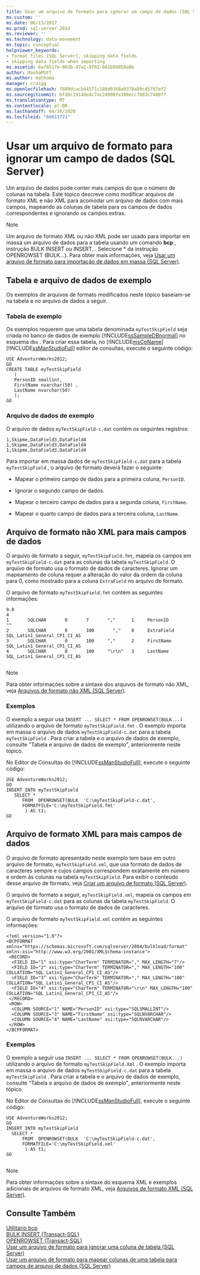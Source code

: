 ```yaml
---
title: Usar um arquivo de formato para ignorar um campo de dados (SQL Server) | Microsoft Docs
ms.custom: ''
ms.date: 06/13/2017
ms.prod: sql-server-2014
ms.reviewer: ''
ms.technology: data-movement
ms.topic: conceptual
helpviewer_keywords:
- format files [SQL Server], skipping data fields
- skipping data fields when importing
ms.assetid: 6a76517e-983b-47a1-8f02-661b99859a8b
author: MashaMSFT
ms.author: mathoma
manager: craigg
ms.openlocfilehash: f880dcacbd4571c188d0368a0378a89c45787af2
ms.sourcegitcommit: 6fd8c1914de4c7ac24900fe388ecc7883c740077
ms.translationtype: MT
ms.contentlocale: pt-BR
ms.lasthandoff: 04/26/2020
ms.locfileid: "66011721"
---
```

# <a name="use-a-format-file-to-skip-a-data-field-sql-server"></a>Usar um arquivo de formato para ignorar um campo de dados (SQL Server)
  Um arquivo de dados pode conter mais campos do que o número de colunas na tabela. Este tópico descreve como modificar arquivos de formato XML e não XML para acomodar um arquivo de dados com mais campos, mapeando as colunas de tabela para os campos de dados correspondentes e ignorando os campos extras.  
  
> [!NOTE]  
>  Um arquivo de formato XML ou não XML pode ser usado para importar em massa um arquivo de dados para a tabela usando um comando **bcp** , instrução BULK INSERT ou INSERT... Selecione * da instrução OPENROWSET (BULK...). Para obter mais informações, veja [Usar um arquivo de formato para importação de dados em massa &#40;SQL Server&#41;](use-a-format-file-to-bulk-import-data-sql-server.md).  
  
## <a name="sample-data-file-and-table"></a>Tabela e arquivo de dados de exemplo  
 Os exemplos de arquivos de formato modificados neste tópico baseiam-se na tabela e no arquivo de dados a seguir.  
  
### <a name="sample-table"></a>Tabela de exemplo  
 Os exemplos requerem que uma tabela denominada `myTestSkipField` seja criada no banco de dados de exemplo [!INCLUDE[ssSampleDBnormal](../../includes/sssampledbnormal-md.md)] no esquema `dbo` . Para criar essa tabela, no [!INCLUDE[msCoName](../../includes/msconame-md.md)] [!INCLUDE[ssManStudioFull](../../includes/ssmanstudiofull-md.md)] editor de consultas, execute o seguinte código:  
  
```  
USE AdventureWorks2012;  
GO  
CREATE TABLE myTestSkipField   
   (  
   PersonID smallint,  
   FirstName nvarchar(50) ,  
   LastName nvarchar(50)   
   );  
GO  
```  
  
### <a name="sample-data-file"></a>Arquivo de dados de exemplo  
 O arquivo de dados `myTestSkipField-c.dat` contém os seguintes registros:  
  
```  
1,Skipme,DataField3,DataField4  
1,Skipme,DataField3,DataField4  
1,Skipme,DataField3,DataField4  
```  
  
 Para importar em massa dados de `myTestSkipField-c.dat` para a tabela `myTestSkipField` , o arquivo de formato deverá fazer o seguinte:  
  
-   Mapear o primeiro campo de dados para a primeira coluna, `PersonID`.  
  
-   Ignorar o segundo campo de dados.  
  
-   Mapear o terceiro campo de dados para a segunda coluna, `FirstName`.  
  
-   Mapear o quarto campo de dados para a terceira coluna, `LastName`.  
  
## <a name="non-xml-format-file-for-more-data-fields"></a>Arquivo de formato não XML para mais campos de dados  
 O arquivo de formato a seguir, `myTestSkipField.fmt`, mapeia os campos em `myTestSkipField-c.dat` para as colunas da tabela `myTestSkipField`. O arquivo de formato usa o formato de dados de caracteres. Ignorar um mapeamento de coluna requer a alteração do valor da ordem da coluna para 0, como mostrado para a coluna `ExtraField` no arquivo de formato.  
  
 O arquivo de formato `myTestSkipField.fmt` contém as seguintes informações:  
  
```  
9.0  
4  
1       SQLCHAR       0       7       ","      1     PersonID               ""  
2       SQLCHAR       0       100       ","    0     ExtraField             SQL_Latin1_General_CP1_CI_AS  
3       SQLCHAR       0       100     ","      2     FirstName              SQL_Latin1_General_CP1_CI_AS  
4       SQLCHAR       0       100     "\r\n"   3     LastName               SQL_Latin1_General_CP1_CI_AS  
  
```  
  
> [!NOTE]  
>  Para obter informações sobre a sintaxe dos arquivos de formato não XML, veja [Arquivos de formato não XML &#40;SQL Server&#41;](xml-format-files-sql-server.md).  
  
### <a name="examples"></a>Exemplos  
 O exemplo a seguir usa `INSERT ... SELECT * FROM OPENROWSET(BULK...)` utilizando o arquivo de formato `myTestSkipField.fmt` . O exemplo importa em massa o arquivo de dados `myTestSkipField-c.dat` para a tabela `myTestSkipField` . Para criar a tabela e o arquivo de dados de exemplo, consulte "Tabela e arquivo de dados de exemplo", anteriormente neste tópico.  
  
 No Editor de Consultas do [!INCLUDE[ssManStudioFull](../../includes/ssmanstudiofull-md.md)], execute o seguinte código:  
  
```  
USE AdventureWorks2012;  
GO  
INSERT INTO myTestSkipField   
   SELECT *  
      FROM  OPENROWSET(BULK  'C:\myTestSkipField-c.dat',  
      FORMATFILE='C:\myTestSkipField.fmt'    
       ) AS t1;  
GO   
```  
  
## <a name="xml-format-file-for-more-data-fields"></a>Arquivo de formato XML para mais campos de dados  
 O arquivo de formato apresentado neste exemplo tem base em outro arquivo de formato, `myTestSkipField.xml`, que usa formato de dados de caracteres sempre e cujos campos correspondem exatamente em número e ordem às colunas na tabela `myTestSkipField`. Para exibir o conteúdo desse arquivo de formato, veja [Criar um arquivo de formato &#40;SQL Server&#41;](create-a-format-file-sql-server.md).  
  
 O arquivo de formato a seguir, `myTestSkipField.xml`, mapeia os campos em `myTestSkipField-c.dat` para as colunas da tabela `myTestSkipField`. O arquivo de formato usa o formato de dados de caracteres.  
  
 O arquivo de formato `myTestSkipField.xml` contém as seguintes informações:  
  
```  
<?xml version="1.0"?>  
<BCPFORMAT xmlns="https://schemas.microsoft.com/sqlserver/2004/bulkload/format" xmlns:xsi="http://www.w3.org/2001/XMLSchema-instance">  
 <RECORD>  
  <FIELD ID="1" xsi:type="CharTerm" TERMINATOR="," MAX_LENGTH="7"/>  
  <FIELD ID="2" xsi:type="CharTerm" TERMINATOR="," MAX_LENGTH="100" COLLATION="SQL_Latin1_General_CP1_CI_AS"/>  
  <FIELD ID="3" xsi:type="CharTerm" TERMINATOR="," MAX_LENGTH="100" COLLATION="SQL_Latin1_General_CP1_CI_AS"/>  
  <FIELD ID="4" xsi:type="CharTerm" TERMINATOR="\r\n" MAX_LENGTH="100" COLLATION="SQL_Latin1_General_CP1_CI_AS"/>  
 </RECORD>  
 <ROW>  
  <COLUMN SOURCE="1" NAME="PersonID" xsi:type="SQLSMALLINT"/>  
  <COLUMN SOURCE="3" NAME="FirstName" xsi:type="SQLNVARCHAR"/>  
  <COLUMN SOURCE="4" NAME="LastName" xsi:type="SQLNVARCHAR"/>  
 </ROW>  
</BCPFORMAT>  
```  
  
### <a name="examples"></a>Exemplos  
 O exemplo a seguir usa `INSERT ... SELECT * FROM OPENROWSET(BULK...)` utilizando o arquivo de formato `myTestSkipField.Xml` . O exemplo importa em massa o arquivo de dados `myTestSkipField-c.dat` para a tabela `myTestSkipField` . Para criar a tabela e o arquivo de dados de exemplo, consulte "Tabela e arquivo de dados de exemplo", anteriormente neste tópico.  
  
 No Editor de Consultas do [!INCLUDE[ssManStudioFull](../../includes/ssmanstudiofull-md.md)], execute o seguinte código:  
  
```  
USE AdventureWorks2012;  
GO  
INSERT INTO myTestSkipField   
  SELECT *  
      FROM  OPENROWSET(BULK  'C:\myTestSkipField-c.dat',  
      FORMATFILE='C:\myTestSkipField.xml'    
       ) AS t1;  
GO  
  
```  
  
> [!NOTE]  
>  Para obter informações sobre a sintaxe do esquema XML e exemplos adicionais de arquivos de formato XML, veja [Arquivos de formato XML &#40;SQL Server&#41;](xml-format-files-sql-server.md).  
  
## <a name="see-also"></a>Consulte Também  
 [Utilitário bcp](../../tools/bcp-utility.md)   
 [BULK INSERT &#40;Transact-SQL&#41;](/sql/t-sql/statements/bulk-insert-transact-sql)   
 [OPENROWSET &#40;Transact-SQL&#41;](/sql/t-sql/functions/openrowset-transact-sql)   
 [Usar um arquivo de formato para ignorar uma coluna de tabela &#40;SQL Server&#41;](use-a-format-file-to-skip-a-table-column-sql-server.md)   
 [Usar um arquivo de formato para mapear colunas de uma tabela para campos de arquivo de dados &#40;SQL Server&#41;](use-a-format-file-to-map-table-columns-to-data-file-fields-sql-server.md)  
  
  
